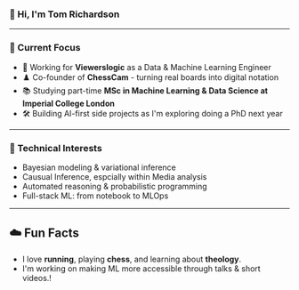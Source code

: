 ### 👋 Hi, I'm Tom Richardson
---
### 🚀 Current Focus
- 🤖 Working for **Viewerslogic** as a Data & Machine Learning Engineer
- ♟️ Co-founder of **ChessCam** - turning real boards into digital notation
- 📚 Studying part-time **MSc in Machine Learning & Data Science at Imperial College London**
- 🛠️ Building AI-first side projects as I'm exploring doing a PhD next year
---
### 🧠 Technical Interests
- Bayesian modeling & variational inference
- Causual Inference, espcially within Media analysis
- Automated reasoning & probabilistic programming
- Full-stack ML: from notebook to MLOps
---
## ☁️ Fun Facts
- I love **running**, playing **chess**, and learning about **theology**.
- I'm working on making ML more accessible through talks & short videos.!
